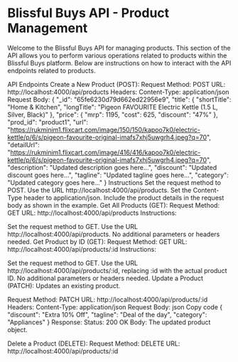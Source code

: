 # Blissful Buys API - Product Management

Welcome to the Blissful Buys API for managing products. This section of the API allows you to perform various operations related to products within the Blissful Buys platform. Below are instructions on how to interact with the API endpoints related to products.

API Endpoints
Create a New Product (POST):
Request Method: POST
URL: http://localhost:4000/api/products
Headers:
Content-Type: application/json
Request Body:
{
"\_id": "65fe6230d79d662ed22956e9",
"title": {
"shortTitle": "Home & Kitchen",
"longTitle": "Pigeon FAVOURITE Electric Kettle (1.5 L, Silver, Black)"
},
"price": {
"mrp": 1195,
"cost": 625,
"discount": "47%"
},
"prod_id": "product1",
"url": "https://rukminim1.flixcart.com/image/150/150/kapoo7k0/electric-kettle/p/6/s/pigeon-favourite-original-imafs7xhj5uwgrh4.jpeg?q=70",
"detailUrl": "https://rukminim1.flixcart.com/image/416/416/kapoo7k0/electric-kettle/p/6/s/pigeon-favourite-original-imafs7xhj5uwgrh4.jpeg?q=70",
"description": "Updated description goes here...",
"discount": "Updated discount goes here...",
"tagline": "Updated tagline goes here...",
"category": "Updated category goes here..."
}
Instructions
Set the request method to POST.
Use the URL http://localhost:4000/api/products.
Set the Content-Type header to application/json.
Include the product details in the request body as shown in the example.
Get All Products (GET):
Request Method: GET
URL: http://localhost:4000/api/products
Instructions:

Set the request method to GET.
Use the URL http://localhost:4000/api/products.
No additional parameters or headers needed.
Get Product by ID (GET):
Request Method: GET
URL: http://localhost:4000/api/products/:id
Instructions:

Set the request method to GET.
Use the URL http://localhost:4000/api/products/:id, replacing :id with the actual product ID.
No additional parameters or headers needed.
Update a Product (PATCH):
Updates an existing product.

Request Method:
PATCH
URL:
http://localhost:4000/api/products/:id
Headers:
Content-Type: application/json
Request Body:
json
Copy code
{
"discount": "Extra 10% Off",
"tagline": "Deal of the day",
"category": "Appliances"
}
Response:
Status: 200 OK
Body: The updated product object.

Delete a Product (DELETE):
Request Method: DELETE
URL: http://localhost:4000/api/products/:id
